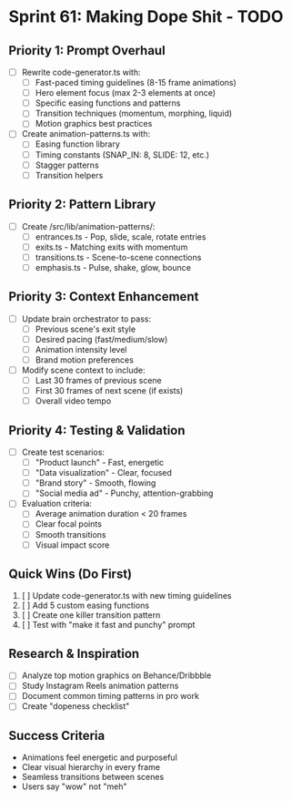 # Sprint 61: Making Dope Shit - TODO

## Priority 1: Prompt Overhaul

- [ ] Rewrite code-generator.ts with:
  - [ ] Fast-paced timing guidelines (8-15 frame animations)
  - [ ] Hero element focus (max 2-3 elements at once)
  - [ ] Specific easing functions and patterns
  - [ ] Transition techniques (momentum, morphing, liquid)
  - [ ] Motion graphics best practices

- [ ] Create animation-patterns.ts with:
  - [ ] Easing function library
  - [ ] Timing constants (SNAP_IN: 8, SLIDE: 12, etc.)
  - [ ] Stagger patterns
  - [ ] Transition helpers

## Priority 2: Pattern Library

- [ ] Create /src/lib/animation-patterns/:
  - [ ] entrances.ts - Pop, slide, scale, rotate entries
  - [ ] exits.ts - Matching exits with momentum
  - [ ] transitions.ts - Scene-to-scene connections
  - [ ] emphasis.ts - Pulse, shake, glow, bounce

## Priority 3: Context Enhancement

- [ ] Update brain orchestrator to pass:
  - [ ] Previous scene's exit style
  - [ ] Desired pacing (fast/medium/slow)
  - [ ] Animation intensity level
  - [ ] Brand motion preferences

- [ ] Modify scene context to include:
  - [ ] Last 30 frames of previous scene
  - [ ] First 30 frames of next scene (if exists)
  - [ ] Overall video tempo

## Priority 4: Testing & Validation

- [ ] Create test scenarios:
  - [ ] "Product launch" - Fast, energetic
  - [ ] "Data visualization" - Clear, focused
  - [ ] "Brand story" - Smooth, flowing
  - [ ] "Social media ad" - Punchy, attention-grabbing

- [ ] Evaluation criteria:
  - [ ] Average animation duration < 20 frames
  - [ ] Clear focal points
  - [ ] Smooth transitions
  - [ ] Visual impact score

## Quick Wins (Do First)

1. [ ] Update code-generator.ts with new timing guidelines
2. [ ] Add 5 custom easing functions
3. [ ] Create one killer transition pattern
4. [ ] Test with "make it fast and punchy" prompt

## Research & Inspiration

- [ ] Analyze top motion graphics on Behance/Dribbble
- [ ] Study Instagram Reels animation patterns
- [ ] Document common timing patterns in pro work
- [ ] Create "dopeness checklist"

## Success Criteria

- Animations feel energetic and purposeful
- Clear visual hierarchy in every frame
- Seamless transitions between scenes
- Users say "wow" not "meh"